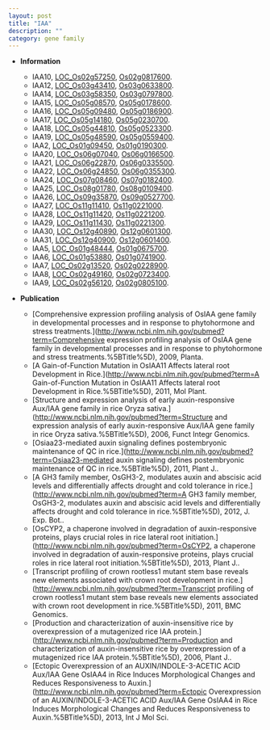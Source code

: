 ```yaml
---
layout: post
title: "IAA"
description: ""
category: gene family
---
```


* **Information**  
    + IAA10, [LOC_Os02g57250](http://rice.plantbiology.msu.edu/cgi-bin/ORF_infopage.cgi?orf=LOC_Os02g57250), [Os02g0817600](http://rapdb.dna.affrc.go.jp/viewer/gbrowse_details/irgsp1?name=Os02g0817600).
    + IAA12, [LOC_Os03g43410](http://rice.plantbiology.msu.edu/cgi-bin/ORF_infopage.cgi?orf=LOC_Os03g43410), [Os03g0633800](http://rapdb.dna.affrc.go.jp/viewer/gbrowse_details/irgsp1?name=Os03g0633800).
    + IAA14, [LOC_Os03g58350](http://rice.plantbiology.msu.edu/cgi-bin/ORF_infopage.cgi?orf=LOC_Os03g58350), [Os03g0797800](http://rapdb.dna.affrc.go.jp/viewer/gbrowse_details/irgsp1?name=Os03g0797800).
    + IAA15, [LOC_Os05g08570](http://rice.plantbiology.msu.edu/cgi-bin/ORF_infopage.cgi?orf=LOC_Os05g08570), [Os05g0178600](http://rapdb.dna.affrc.go.jp/viewer/gbrowse_details/irgsp1?name=Os05g0178600).
    + IAA16, [LOC_Os05g09480](http://rice.plantbiology.msu.edu/cgi-bin/ORF_infopage.cgi?orf=LOC_Os05g09480), [Os05g0186900](http://rapdb.dna.affrc.go.jp/viewer/gbrowse_details/irgsp1?name=Os05g0186900).
    + IAA17, [LOC_Os05g14180](http://rice.plantbiology.msu.edu/cgi-bin/ORF_infopage.cgi?orf=LOC_Os05g14180), [Os05g0230700](http://rapdb.dna.affrc.go.jp/viewer/gbrowse_details/irgsp1?name=Os05g0230700).
    + IAA18, [LOC_Os05g44810](http://rice.plantbiology.msu.edu/cgi-bin/ORF_infopage.cgi?orf=LOC_Os05g44810), [Os05g0523300](http://rapdb.dna.affrc.go.jp/viewer/gbrowse_details/irgsp1?name=Os05g0523300).
    + IAA19, [LOC_Os05g48590](http://rice.plantbiology.msu.edu/cgi-bin/ORF_infopage.cgi?orf=LOC_Os05g48590), [Os05g0559400](http://rapdb.dna.affrc.go.jp/viewer/gbrowse_details/irgsp1?name=Os05g0559400).
    + IAA2, [LOC_Os01g09450](http://rice.plantbiology.msu.edu/cgi-bin/ORF_infopage.cgi?orf=LOC_Os01g09450), [Os01g0190300](http://rapdb.dna.affrc.go.jp/viewer/gbrowse_details/irgsp1?name=Os01g0190300).
    + IAA20, [LOC_Os06g07040](http://rice.plantbiology.msu.edu/cgi-bin/ORF_infopage.cgi?orf=LOC_Os06g07040), [Os06g0166500](http://rapdb.dna.affrc.go.jp/viewer/gbrowse_details/irgsp1?name=Os06g0166500).
    + IAA21, [LOC_Os06g22870](http://rice.plantbiology.msu.edu/cgi-bin/ORF_infopage.cgi?orf=LOC_Os06g22870), [Os06g0335500](http://rapdb.dna.affrc.go.jp/viewer/gbrowse_details/irgsp1?name=Os06g0335500).
    + IAA22, [LOC_Os06g24850](http://rice.plantbiology.msu.edu/cgi-bin/ORF_infopage.cgi?orf=LOC_Os06g24850), [Os06g0355300](http://rapdb.dna.affrc.go.jp/viewer/gbrowse_details/irgsp1?name=Os06g0355300).
    + IAA24, [LOC_Os07g08460](http://rice.plantbiology.msu.edu/cgi-bin/ORF_infopage.cgi?orf=LOC_Os07g08460), [Os07g0182400](http://rapdb.dna.affrc.go.jp/viewer/gbrowse_details/irgsp1?name=Os07g0182400).
    + IAA25, [LOC_Os08g01780](http://rice.plantbiology.msu.edu/cgi-bin/ORF_infopage.cgi?orf=LOC_Os08g01780), [Os08g0109400](http://rapdb.dna.affrc.go.jp/viewer/gbrowse_details/irgsp1?name=Os08g0109400).
    + IAA26, [LOC_Os09g35870](http://rice.plantbiology.msu.edu/cgi-bin/ORF_infopage.cgi?orf=LOC_Os09g35870), [Os09g0527700](http://rapdb.dna.affrc.go.jp/viewer/gbrowse_details/irgsp1?name=Os09g0527700).
    + IAA27, [LOC_Os11g11410](http://rice.plantbiology.msu.edu/cgi-bin/ORF_infopage.cgi?orf=LOC_Os11g11410), [Os11g0221000](http://rapdb.dna.affrc.go.jp/viewer/gbrowse_details/irgsp1?name=Os11g0221000).
    + IAA28, [LOC_Os11g11420](http://rice.plantbiology.msu.edu/cgi-bin/ORF_infopage.cgi?orf=LOC_Os11g11420), [Os11g0221200](http://rapdb.dna.affrc.go.jp/viewer/gbrowse_details/irgsp1?name=Os11g0221200).
    + IAA29, [LOC_Os11g11430](http://rice.plantbiology.msu.edu/cgi-bin/ORF_infopage.cgi?orf=LOC_Os11g11430), [Os11g0221300](http://rapdb.dna.affrc.go.jp/viewer/gbrowse_details/irgsp1?name=Os11g0221300).
    + IAA30, [LOC_Os12g40890](http://rice.plantbiology.msu.edu/cgi-bin/ORF_infopage.cgi?orf=LOC_Os12g40890), [Os12g0601300](http://rapdb.dna.affrc.go.jp/viewer/gbrowse_details/irgsp1?name=Os12g0601300).
    + IAA31, [LOC_Os12g40900](http://rice.plantbiology.msu.edu/cgi-bin/ORF_infopage.cgi?orf=LOC_Os12g40900), [Os12g0601400](http://rapdb.dna.affrc.go.jp/viewer/gbrowse_details/irgsp1?name=Os12g0601400).
    + IAA5, [LOC_Os01g48444](http://rice.plantbiology.msu.edu/cgi-bin/ORF_infopage.cgi?orf=LOC_Os01g48444), [Os01g0675700](http://rapdb.dna.affrc.go.jp/viewer/gbrowse_details/irgsp1?name=Os01g0675700).
    + IAA6, [LOC_Os01g53880](http://rice.plantbiology.msu.edu/cgi-bin/ORF_infopage.cgi?orf=LOC_Os01g53880), [Os01g0741900](http://rapdb.dna.affrc.go.jp/viewer/gbrowse_details/irgsp1?name=Os01g0741900).
    + IAA7, [LOC_Os02g13520](http://rice.plantbiology.msu.edu/cgi-bin/ORF_infopage.cgi?orf=LOC_Os02g13520), [Os02g0228900](http://rapdb.dna.affrc.go.jp/viewer/gbrowse_details/irgsp1?name=Os02g0228900).
    + IAA8, [LOC_Os02g49160](http://rice.plantbiology.msu.edu/cgi-bin/ORF_infopage.cgi?orf=LOC_Os02g49160), [Os02g0723400](http://rapdb.dna.affrc.go.jp/viewer/gbrowse_details/irgsp1?name=Os02g0723400).
    + IAA9, [LOC_Os02g56120](http://rice.plantbiology.msu.edu/cgi-bin/ORF_infopage.cgi?orf=LOC_Os02g56120), [Os02g0805100](http://rapdb.dna.affrc.go.jp/viewer/gbrowse_details/irgsp1?name=Os02g0805100).

* **Publication**  
    + [Comprehensive expression profiling analysis of OsIAA gene family in developmental processes and in response to phytohormone and stress treatments.](http://www.ncbi.nlm.nih.gov/pubmed?term=Comprehensive expression profiling analysis of OsIAA gene family in developmental processes and in response to phytohormone and stress treatments.%5BTitle%5D), 2009, Planta.
    + [A Gain-of-Function Mutation in OsIAA11 Affects lateral root Development in Rice.](http://www.ncbi.nlm.nih.gov/pubmed?term=A Gain-of-Function Mutation in OsIAA11 Affects lateral root Development in Rice.%5BTitle%5D), 2011, Mol Plant.
    + [Structure and expression analysis of early auxin-responsive Aux/IAA gene family in rice Oryza sativa.](http://www.ncbi.nlm.nih.gov/pubmed?term=Structure and expression analysis of early auxin-responsive Aux/IAA gene family in rice Oryza sativa.%5BTitle%5D), 2006, Funct Integr Genomics.
    + [Osiaa23-mediated auxin signaling defines postembryonic maintenance of QC in rice.](http://www.ncbi.nlm.nih.gov/pubmed?term=Osiaa23-mediated auxin signaling defines postembryonic maintenance of QC in rice.%5BTitle%5D), 2011, Plant J..
    + [A GH3 family member, OsGH3-2, modulates auxin and abscisic acid levels and differentially affects drought and cold tolerance in rice.](http://www.ncbi.nlm.nih.gov/pubmed?term=A GH3 family member, OsGH3-2, modulates auxin and abscisic acid levels and differentially affects drought and cold tolerance in rice.%5BTitle%5D), 2012, J. Exp. Bot..
    + [OsCYP2, a chaperone involved in degradation of auxin-responsive proteins, plays crucial roles in rice lateral root initiation.](http://www.ncbi.nlm.nih.gov/pubmed?term=OsCYP2, a chaperone involved in degradation of auxin-responsive proteins, plays crucial roles in rice lateral root initiation.%5BTitle%5D), 2013, Plant J..
    + [Transcript profiling of crown rootless1 mutant stem base reveals new elements associated with crown root development in rice.](http://www.ncbi.nlm.nih.gov/pubmed?term=Transcript profiling of crown rootless1 mutant stem base reveals new elements associated with crown root development in rice.%5BTitle%5D), 2011, BMC Genomics.
    + [Production and characterization of auxin-insensitive rice by overexpression of a  mutagenized rice IAA protein.](http://www.ncbi.nlm.nih.gov/pubmed?term=Production and characterization of auxin-insensitive rice by overexpression of a  mutagenized rice IAA protein.%5BTitle%5D), 2006, Plant J..
    + [Ectopic Overexpression of an AUXIN/INDOLE-3-ACETIC ACID Aux/IAA Gene OsIAA4 in Rice Induces Morphological Changes and Reduces Responsiveness to Auxin.](http://www.ncbi.nlm.nih.gov/pubmed?term=Ectopic Overexpression of an AUXIN/INDOLE-3-ACETIC ACID Aux/IAA Gene OsIAA4 in Rice Induces Morphological Changes and Reduces Responsiveness to Auxin.%5BTitle%5D), 2013, Int J Mol Sci.


